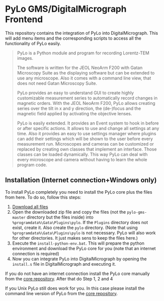 # PyLo GMS/DigitalMicrograph Frontend

This repository contains the integration of PyLo into DigitalMicrograph. This will add 
menu items and the corresponding scripts to access all the functionality of PyLo easily.

> PyLo is a Python module and program for recording Lorentz-TEM images.
> 
> The software is written for the JEOL NeoArm F200 with Gatan Microscopy Suite as the 
> displaying software but can be extended to use any microscope. Also it comes with a 
> command line view, that does not need Gatan Microscopy Suite.
> 
> PyLo provides an easy to understand GUI to create highly customizable measurement series 
> to automatically record changes in magnetic orders. With the JEOL NeoArm F200, PyLo allows
> creating series over the tilt in x and y direction, the (de-)focus and the magnetic field
> applied by activating the objective lenses.
> 
> PyLo is easily extended. It provides an Event system to hook in before or after specific
> actions. It allows to use and change all settings at any time. Also it provides an easy to 
> use settings manager where plugins can add their settings which will be shown to the user 
> before every measurement run. Microscopes and cameras can be customized or replaced by 
> creating own classes that implement an interface. Those classes can be loaded dynamically.
> This way PyLo can deal with every microscope and camera without having to learn the whole
> program code. 

## Installation (Internet connection+Windows only)

To install PyLo completely you need to install the PyLo core plus the files from here. To
do so, follow this steps:

1. [Download all files](https://github.com/miile7/pylo-gms/archive/master.zip)
2. Open the downloaded zip file and copy the files (not the `pylo-gms-master` directory
   but the files inside) into `%programdata%\Gata\Plugins\pylo`. If the `Plugins` directory 
   does not exist, create it. Also create the `pylo` directory. (Note that using 
   `%programdata%\Gata\Plugins\pylo` is not necessary. PyLo will also work for other 
   directories. It just makes sens to keep the files here.)
3. Execute the `install-python-env.bat`. This will prepare the python environment and 
   download the PyLo core for you (note that an internet connection is required)
4. Now you can integrate PyLo into DigitalMicrograph by opening the `install.s` file in 
   DigitalMicrograph and executing it.

If you do not have an internet connection install the PyLo core manually from the 
[core repository](https://github.com/miile7/project-pylo/). After that do Step 1, 2 and 4

If you Unix PyLo still does work for you. In this case please install the command line 
version of PyLo from the [core repository](https://github.com/miile7/project-pylo/).